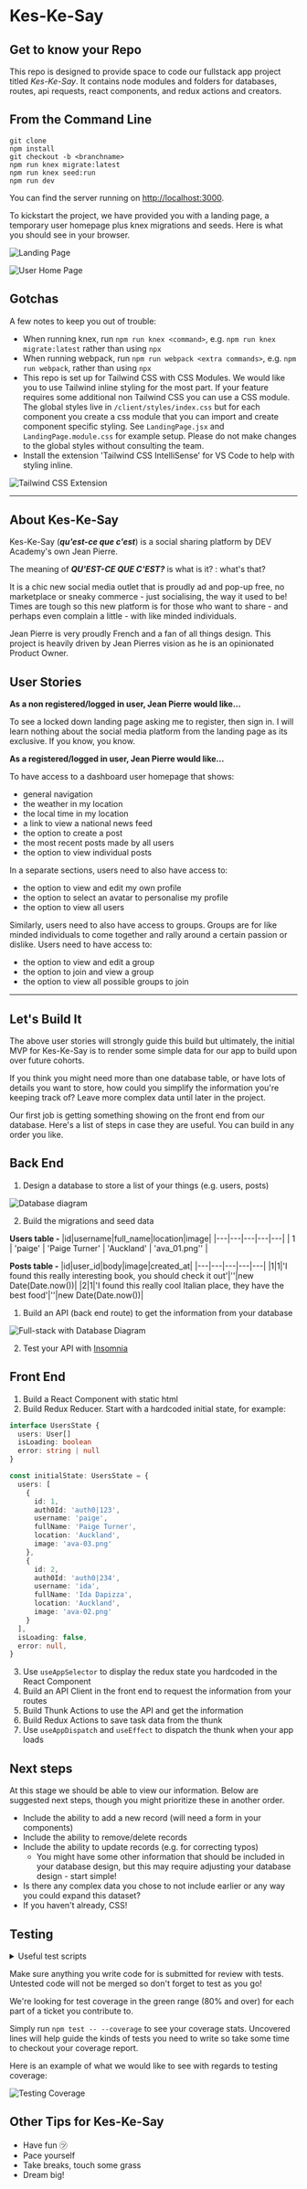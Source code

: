 # Kes-Ke-Say
## Get to know your Repo
This repo is designed to provide space to code our fullstack app project titled _Kes-Ke-Say_. It contains node modules and folders for databases, routes, api requests, react components, and redux actions and creators. 

## From the Command Line
```
git clone
npm install
git checkout -b <branchname>
npm run knex migrate:latest
npm run knex seed:run
npm run dev
```
You can find the server running on [http://localhost:3000](http://localhost:3000).

To kickstart the project, we have provided you with a landing page, a temporary user homepage plus knex migrations and seeds. Here is what you should see in your browser.

![Landing Page](server/readme-screenshots/landingpage.png)

![User Home Page](server/readme-screenshots/userhomepage.png)
## Gotchas

A few notes to keep you out of trouble:
- When running knex, run `npm run knex <command>`, e.g. `npm run knex migrate:latest` rather than using `npx`
- When running webpack, run `npm run webpack <extra commands>`, e.g. `npm run webpack`, rather than using `npx`
- This repo is set up for Tailwind CSS with CSS Modules. We would like you to use Tailwind inline styling for the most part. If your feature requires some additional non Tailwind CSS you can use a CSS module. The global styles live in `/client/styles/index.css` but for each component you create a css module that you can import and create component specific styling. See `LandingPage.jsx` and `LandingPage.module.css` for example setup. Please do not make changes to the global styles without consulting the team.
- Install the extension 'Tailwind CSS IntelliSense' for VS Code to help with styling inline.

![Tailwind CSS Extension](server/readme-screenshots/TailwwindCSSIntellisense.png)
___
## About Kes-Ke-Say

Kes-Ke-Say (***qu'est-ce que c'est***) is a social sharing platform by DEV Academy's own Jean Pierre.


The meaning of ***QU'EST-CE QUE C'EST?*** is what is it? : what's that?


It is a chic new social media outlet that is proudly ad and pop-up free, no marketplace or sneaky commerce - just socialising, the way it used to be! Times are tough so this new platform is for those who want to share - and perhaps even complain a little - with like minded individuals.

Jean Pierre is very proudly French and a fan of all things design. This project is heavily driven by Jean Pierres vision as he is an opinionated Product Owner.

## User Stories

__As a non registered/logged in user, Jean Pierre would like...__

To see a locked down landing page asking me to register, then sign in. I will learn nothing about the social media platform from the landing page as its exclusive. If you know, you know.

__As a registered/logged in user, Jean Pierre would like...__

To have access to a dashboard user homepage that shows:
- general navigation
- the weather in my location
- the local time in my location
- a link to view a national news feed
- the option to create a post
- the most recent posts made by all users
- the option to view individual posts

In a separate sections, users need to also have access to:
- the option to view and edit my own profile
- the option to select an avatar to personalise my profile
- the option to view all users

Similarly, users need to also have access to groups. Groups are for like minded individuals to come together and rally around a certain passion or dislike. Users need to have access to:
- the option to view and edit a group
- the option to join and view a group
- the option to view all possible groups to join

___
## Let's Build It

The above user stories will strongly guide this build but ultimately, the initial MVP for Kes-Ke-Say is to render some simple data for our app to build upon over future cohorts.

If you think you might need more than one database table, or have lots of details you want to store, how could you simplify the information you're keeping track of? Leave more complex data until later in the project.

Our first job is getting something showing on the front end from our database. Here's a list of steps in case they are useful. You can build in any order you like.

## Back End

1.  Design a database to store a list of your things (e.g. users, posts)

  ![Database diagram](server/readme-screenshots/db-diagram.png)


2.  Build the migrations and seed data

__Users table -__
  |id|username|full_name|location|image|
  |---|---|---|---|---|
  | 1 | 'paige' | 'Paige Turner' | 'Auckland' | 'ava_01.png'' |

 
__Posts table -__
  |id|user_id|body|image|created_at|
  |---|---|---|---|---|
 |1|1|'I found this really interesting book, you should check it out'|''|new Date(Date.now())|
 |2|1|'I found this really cool Italian place, they have the best food'|''|new Date(Date.now())|



1.  Build an API (back end route) to get the information from your database

  ![Full-stack with Database Diagram](server/readme-screenshots/fullstack-diagram.png)

2.  Test your API with [Insomnia](https://insomnia.rest/)

## Front End

1.  Build a React Component with static html
2.  Build Redux Reducer. Start with a hardcoded initial state, for example:
```ts
interface UsersState {
  users: User[]
  isLoading: boolean
  error: string | null
}

const initialState: UsersState = {
  users: [
    {
      id: 1,
      auth0Id: 'auth0|123',
      username: 'paige',
      fullName: 'Paige Turner',
      location: 'Auckland',
      image: 'ava-03.png'
    },
    {
      id: 2,
      auth0Id: 'auth0|234',
      username: 'ida',
      fullName: 'Ida Dapizza',
      location: 'Auckland',
      image: 'ava-02.png'
    }
  ],
  isLoading: false,
  error: null,
}
```
3.  Use `useAppSelector` to display the redux state you hardcoded in the React Component
4.  Build an API Client in the front end to request the information from your routes
5.  Build Thunk Actions to use the API and get the information
6.  Build Redux Actions to save task data from the thunk
7.  Use `useAppDispatch` and `useEffect` to dispatch the thunk when your app loads

## Next steps

At this stage we should be able to view our information. Below are suggested next steps, though you might prioritize these in another order.

- Include the ability to add a new record (will need a form in your components)
- Include the ability to remove/delete records
- Include the ability to update records (e.g. for correcting typos)
  - You might have some other information that should be included in your database design, but this may require adjusting your database design - start simple!
- Is there any complex data you chose to not include earlier or any way you could expand this dataset?
- If you haven't already, CSS!

## Testing

<details>
<summary>Useful test scripts</summary>

```c
npm test // runs tests one time
npm run test:watch // watches and runs tests when file is saved
npm test -- --coverage // shows coverage summary
```

</details>

Make sure anything you write code for is submitted for review with tests. Untested code will not be merged so don't forget to test as you go!

We're looking for test coverage in the green range (80% and over) for each part of a ticket you contribute to.

Simply run `npm test -- --coverage` to see your coverage stats. Uncovered lines will help guide the kinds of tests you need to write so take some time to checkout your coverage report.

Here is an example of what we would like to see with regards to testing coverage:

  ![Testing Coverage](server/readme-screenshots/coverage.png)

## Other Tips for Kes-Ke-Say
- Have fun ㋡
- Pace yourself
- Take breaks, touch some grass
- Dream big!